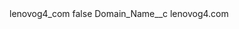 <?xml version="1.0" encoding="UTF-8"?>
<CustomMetadata xmlns="http://soap.sforce.com/2006/04/metadata" xmlns:xsi="http://www.w3.org/2001/XMLSchema-instance" xmlns:xsd="http://www.w3.org/2001/XMLSchema">
    <label>lenovog4_com</label>
    <protected>false</protected>
    <values>
        <field>Domain_Name__c</field>
        <value xsi:type="xsd:string">lenovog4.com</value>
    </values>
</CustomMetadata>
